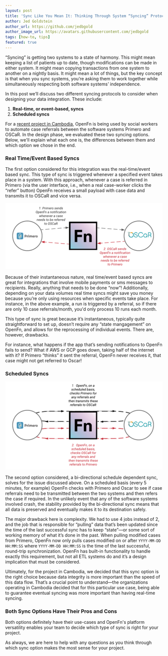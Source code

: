```yaml
---
layout: post
title: 'Sync Like You Mean It: Thinking Through System “Syncing” Protocols'
author: Jed Goldstein
author_url: https://github.com/jedbgold
author_image_url: https://avatars.githubusercontent.com/jedbgold
tags: [how-to, tips]
featured: true
---
```


“Syncing” is getting two systems to a state of harmony. This might mean keeping
a list of patients up to date, though modifications can be made in either
system. It might mean copying transactions from one system to another on a
nightly basis. It might mean a lot of things, but the key concept is that when
you sync systems, you’re asking them to work together while simultaneously
respecting both software systems’ independence.

In this post we’ll discuss two different syncing protocols to consider when
designing your data integration. These include:

1. **Real-time, or event-based, syncs**
2. **Scheduled syncs**
<!--truncate-->

For a
[recent project in Cambodia](https://docs.openfn.org/blog/2021/02/09/interoperability_for_case_referrals),
OpenFn is being used by social workers to automate case referrals between the
software systems Primero and OSCaR. In the design phase, we evaluated these two
syncing options. Below, we'll explain what each one is, the differences between
them and which option we chose in the end.

### Real Time/Event Based Syncs

The first option considered for this integration was the real-time/event based
sync. This type of sync is triggered whenever a specified event takes place in a
system. With this approach, whenever a case is referred in Primero (via the user
interface, i.e., when a real case-worker clicks the “refer” button) OpenFn
receives a small payload with case data and transmits it to OSCaR and vice
versa.

![Real_Time_Sync](/img/syncs1.png)

<!-- all diagrams for this article can be found here: https://lucid.app/lucidchart/invitations/accept/d36fb964-7c74-4e48-b248-7e25497883e3 -->

Because of their instantaneous nature, real time/event based syncs are great for
integrations that involve mobile payments or sms messages to recipients. Really,
anything that needs to be done “now”! Additionally, depending on your data
volumes real time syncs might save you money because you’re only using resources
when specific events take place. For instance, in the above example, a run is
triggered by a referral, so if there are only 10 case referrals/month, you'd
only process 10 runs each month.

This type of sync is great because it’s instantaneous, typically quite
straightforward to set up, doesn’t require any “state mangagement” on OpenFn,
and allows for the reprocessing of individual events. There are, however,
drawbacks.

For instance, what happens if the app that’s sending notifications to OpenFn
fails to send? What if AWS or GCP goes down, taking half of the internet with
it? If Primero “thinks” it sent the referral, OpenFn never receives it, that
case might not get referred to Oscar!

### Scheduled Syncs

![Schedule_Dependent_Sync](/img/syncs2.png)

The second option considered, a bi-directional schedule dependent sync, solves
for the issue discussed above. On a scheduled basis (every 5 minutes, for
example) OpenFn checks with Primero and Oscar to see if case referrals need to
be transmitted between the two systems and then refers the case if required. In
the unlikely event that any of the software systems involved crash, the
stability provided by the bi-directional sync means that all data is preserved
and eventually makes it to its destination safely.

The major drawback here is complexity. We had to use 4 jobs instead of 2, and
the job that is responsible for “pulling” data that’s been updated since the
time of the last successful sync has to keep “state”—or some sort of working
memory of what it’s done in the past. When pulling modified cases from Primero,
OpenFn now only pulls cases modified on or after `YYYY-MM-DD HH:MM:SS` where
`YYYY-MM-DD HH:MM:SS` is the time of the last successful, round-trip
synchronization. OpenFn has built-in functionality to handle exactly this
requirement, but not all ETL systems do and it’s a design implication that must
be considered.

Ultimately, for the project in Cambodia, we decided that this sync option is the
right choice because data integrity is more important than the speed of this
data flow. That’s a crucial point to understand—the organizations operating in
Cambodia decided that for this particular use case, being able to guarantee
eventual syncing was more important than having real-time syncing.

### Both Sync Options Have Their Pros and Cons

Both options definitely have their use-cases and OpenFn's platform versatility
enables your team to decide which type of sync is right for your project.

As always, we are here to help with any questions as you think through which
sync option makes the most sense for your project.
